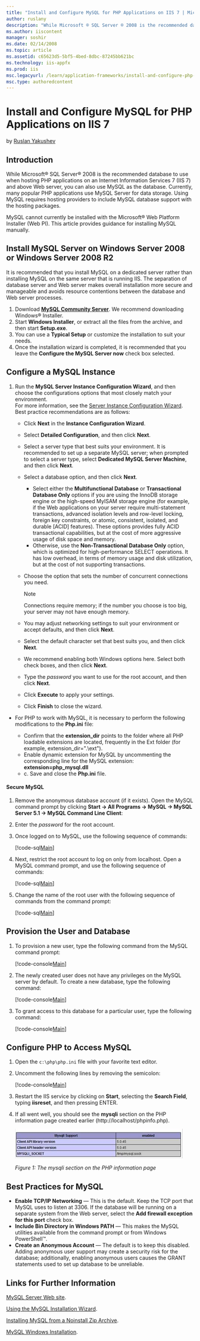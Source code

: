 ```yaml
---
title: "Install and Configure MySQL for PHP Applications on IIS 7 | Microsoft Docs"
author: ruslany
description: "While Microsoft ® SQL Server ® 2008 is the recommended database to use when hosting PHP applications on an Internet Information Services 7 (IIS 7) and above..."
ms.author: iiscontent
manager: soshir
ms.date: 02/14/2008
ms.topic: article
ms.assetid: c65623d5-5bf5-4bed-8dbc-87245bb621bc
ms.technology: iis-appfx
ms.prod: iis
msc.legacyurl: /learn/application-frameworks/install-and-configure-php-on-iis/install-and-configure-mysql-for-php-applications-on-iis-7-and-above
msc.type: authoredcontent
---
```

Install and Configure MySQL for PHP Applications on IIS 7
====================
by [Ruslan Yakushev](https://github.com/ruslany)

## Introduction

While Microsoft® SQL Server® 2008 is the recommended database to use when hosting PHP applications on an Internet Information Services 7 (IIS 7) and above Web server, you can also use MySQL as the database. Currently, many popular PHP applications use MySQL Server for data storage. Using MySQL requires hosting providers to include MySQL database support with the hosting packages.

MySQL cannot currently be installed with the Microsoft® Web Platform Installer (Web PI). This article provides guidance for installing MySQL manually.

## Install MySQL Server on Windows Server 2008 or Windows Server 2008 R2

It is recommended that you install MySQL on a dedicated server rather than installing MySQL on the same server that is running IIS. The separation of database server and Web server makes overall installation more secure and manageable and avoids resource contentions between the database and Web server processes.

1. Download **[MySQL Community Server](http://dev.mysql.com/downloads/)**. We recommend downloading Windows® Installer.
2. Start **Windows Installer**, or extract all the files from the archive, and then start **Setup.exe**.
3. You can use a **Typical Setup** or customize the installation to suit your needs.
4. Once the installation wizard is completed, it is recommended that you leave the **Configure the MySQL Server now** check box selected.

## Configure a MySQL Instance

1. Run the **MySQL Server Instance Configuration Wizard**, and then choose the configurations options that most closely match your environment.   
 For more information, see the [Server Instance Configuration Wizard](http://dev.mysql.com/doc/refman/5.0/en/mysql-config-wizard.html).   
 Best practice recommendations are as follows:  

    - Click **Next** in the **Instance Configuration Wizard**.
    - Select **Detailed Configuration**, and then click **Next**.
    - Select a server type that best suits your environment. It is recommended to set up a separate MySQL server; when prompted to select a server type, select **Dedicated MySQL Server Machine**, and then click **Next**.
    - Select a database option, and then click **Next**.  

        - Select either the **Multifunctional Database** or **Transactional Database Only** options if you are using the InnoDB storage engine or the high-speed MyISAM storage engine (for example, if the Web applications on your server require multi-statement transactions, advanced isolation levels and row-level locking, foreign key constraints, or atomic, consistent, isolated, and durable [ACID] features). These options provides fully ACID transactional capabilities, but at the cost of more aggressive usage of disk space and memory.
        - Otherwise, use the **Non-Transactional Database Only** option, which is optimized for high-performance SELECT operations. It has low overhead, in terms of memory usage and disk utilization, but at the cost of not supporting transactions.
    - Choose the option that sets the number of concurrent connections you need.  

        > [!NOTE]
        > Connections require memory; if the number you choose is too big, your server may not have enough memory.
    - You may adjust networking settings to suit your environment or accept defaults, and then click **Next**.
    - Select the default character set that best suits you, and then click **Next**.
    - We recommend enabling both Windows options here. Select both check boxes, and then click **Next**.
    - Type the *password* you want to use for the root account, and then click **Next**.
    - Click **Execute** to apply your settings.
    - Click **Finish** to close the wizard.
- For PHP to work with MySQL, it is necessary to perform the following modifications to the **Php.ini** file:  

    - Confirm that the **extension\_dir** points to the folder where all PHP loadable extensions are located, frequently in the Ext folder (for example, extension\_dir=".\ext").
    - Enable dynamic extension for MySQL by uncommenting the corresponding line for the MySQL extension: **extension=php\_mysql.dll**
    - c. Save and close the **Php.ini** file.

#### Secure MySQL

1. Remove the anonymous database account (if it exists). Open the MySQL command prompt by clicking **Start -&gt; All Programs -&gt; MySQL -&gt; MySQL Server 5.1 -&gt; MySQL Command Line Client**:
2. Enter the *password* for the root account.
3. Once logged on to MySQL, use the following sequence of commands:  

    [!code-sql[Main](install-and-configure-mysql-for-php-applications-on-iis-7-and-above/samples/sample1.sql)]
4. Next, restrict the root account to log on only from localhost. Open a MySQL command prompt, and use the following sequence of commands:  

    [!code-sql[Main](install-and-configure-mysql-for-php-applications-on-iis-7-and-above/samples/sample2.sql)]
5. Change the name of the root user with the following sequence of commands from the command prompt:  

    [!code-sql[Main](install-and-configure-mysql-for-php-applications-on-iis-7-and-above/samples/sample3.sql)]

## Provision the User and Database

1. To provision a new user, type the following command from the MySQL command prompt:  

    [!code-console[Main](install-and-configure-mysql-for-php-applications-on-iis-7-and-above/samples/sample4.cmd)]
2. The newly created user does not have any privileges on the MySQL server by default. To create a new database, type the following command:  

    [!code-console[Main](install-and-configure-mysql-for-php-applications-on-iis-7-and-above/samples/sample5.cmd)]
3. To grant access to this database for a particular user, type the following command:  

    [!code-console[Main](install-and-configure-mysql-for-php-applications-on-iis-7-and-above/samples/sample6.cmd)]

## Configure PHP to Access MySQL

1. Open the `c:\php\php.ini` file with your favorite text editor.
2. Uncomment the following lines by removing the semicolon:  

    [!code-console[Main](install-and-configure-mysql-for-php-applications-on-iis-7-and-above/samples/sample7.cmd)]
3. Restart the IIS service by clicking on **Start**, selecting the **Search Field**, typing **iisreset**, and then pressing ENTER.
4. If all went well, you should see the **mysqli** section on the PHP information page created earlier (http://localhost/phpinfo.php).  

    [![](install-and-configure-mysql-for-php-applications-on-iis-7-and-above/_static/image2.jpg)](install-and-configure-mysql-for-php-applications-on-iis-7-and-above/_static/image1.jpg)

    *Figure 1: The mysqli section on the PHP information page*

## Best Practices for MySQL

- **Enable TCP/IP Networking** &mdash; This is the default. Keep the TCP port that MySQL uses to listen at 3306. If the database will be running on a separate system from the Web server, select the **Add firewall exception for this port** check box.
- **Include Bin Directory in Windows PATH** &mdash; This makes the MySQL utilities available from the command prompt or from Windows PowerShell™.
- **Create an Anonymous Account** &mdash; The default is to keep this disabled. Adding anonymous user support may create a security risk for the database; additionally, enabling anonymous users causes the GRANT statements used to set up database to be unreliable.

## Links for Further Information

[MySQL Server Web site](http://dev.mysql.com/doc/).

[Using the MySQL Installation Wizard](http://dev.mysql.com/doc/refman/5.0/en/windows-install-wizard.html).

[Installing MySQL from a Noinstall Zip Archive](http://dev.mysql.com/doc/refman/5.0/en/windows-install-archive.html).

[MySQL Windows Installation](http://dev.mysql.com/doc/refman/5.0/en/windows-installation.html).